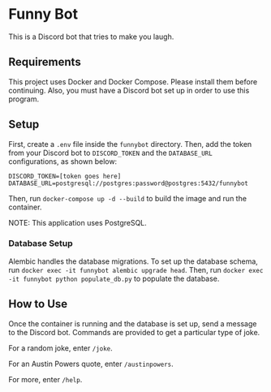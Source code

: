 # Funny Bot
This is a Discord bot that tries to make you laugh.


## Requirements
This project uses Docker and Docker Compose. Please install them before continuing.
Also, you must have a Discord bot set up in order to use this program.


## Setup
First, create a ```.env``` file inside the ```funnybot``` directory.
Then, add the token from your Discord bot to ```DISCORD_TOKEN``` and
the ```DATABASE_URL``` configurations, as shown below:
```
DISCORD_TOKEN=[token goes here]
DATABASE_URL=postgresql://postgres:password@postgres:5432/funnybot
```

Then, run ```docker-compose up -d --build``` to build the image and run the container.

NOTE: This application uses PostgreSQL.


### Database Setup
Alembic handles the database migrations. To set up the database schema, run
```docker exec -it funnybot alembic upgrade head```. Then, run ```docker exec -it funnybot python populate_db.py``` to populate the database.


## How to Use
Once the container is running and the database is set up, send a message to the Discord bot. Commands are provided
to get a particular type of joke.

For a random joke, enter ```/joke```.

For an Austin Powers quote, enter ```/austinpowers```.

For more, enter ```/help```.

